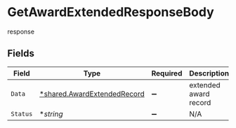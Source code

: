 # GetAwardExtendedResponseBody

response


## Fields

| Field                                                                     | Type                                                                      | Required                                                                  | Description                                                               |
| ------------------------------------------------------------------------- | ------------------------------------------------------------------------- | ------------------------------------------------------------------------- | ------------------------------------------------------------------------- |
| `Data`                                                                    | [*shared.AwardExtendedRecord](../../models/shared/awardextendedrecord.md) | :heavy_minus_sign:                                                        | extended award record                                                     |
| `Status`                                                                  | **string*                                                                 | :heavy_minus_sign:                                                        | N/A                                                                       |